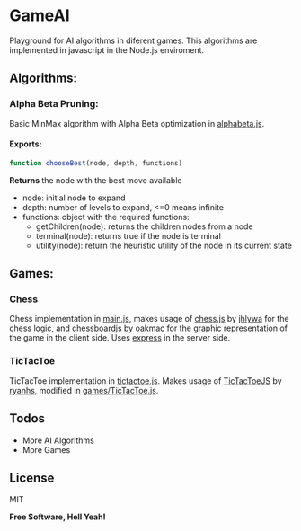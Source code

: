 # GameAI
Playground for AI algorithms in diferent games. This algorithms are implemented in javascript in the Node.js enviroment.

## Algorithms:
### Alpha Beta Pruning: 
Basic MinMax algorithm with Alpha Beta optimization in [alphabeta.js].

#### Exports: 
```js
function chooseBest(node, depth, functions)
```
**Returns** the node with the best move available
- node: initial node to expand
- depth: number of levels to expand, <=0 means infinite
- functions: object with the required functions:
    - getChildren(node): returns the children nodes from a node
    - terminal(node): returns true if the node is terminal
    - utility(node): return the heuristic utility of the node in its current state

## Games:
### Chess
Chess implementation in [main.js], makes usage of [chess.js] by [jhlywa] for the chess logic, and [chessboardjs] by [oakmac] for the graphic representation of the game in the client side. Uses [express] in the server side.

### TicTacToe
TicTacToe implementation in [tictactoe.js]. Makes usage of [TicTacToeJS] by [ryanhs], modified in [games/TicTacToe.js].

## Todos

- More AI Algorithms
- More Games

## License
MIT


**Free Software, Hell Yeah!**

[//]: # (These are reference links used in the body of this note and get stripped out when the markdown processor does its job. There is no need to format nicely because it shouldn't be seen. Thanks SO - http://stackoverflow.com/questions/4823468/store-comments-in-markdown-syntax)

   [express]: <http://expressjs.com>
   [alphabeta.js]: <https://github.com/luisjuansp/GameAI/blob/master/AI/alphabeta.js>
   [main.js]: <https://github.com/luisjuansp/GameAI/blob/master/main.js>
   [chess.js]: <https://github.com/jhlywa/chess.js>
   [jhlywa]: <https://github.com/jhlywa>
   [chessboardjs]: <https://github.com/oakmac/chessboardjs/>
   [oakmac]: <https://github.com/oakmac/>
   [tictactoe.js]: <https://github.com/luisjuansp/GameAI/blob/master/tictactoe.js>
   [TicTacToeJS]: <https://github.com/ryanhs/TicTacToeJS>
   [ryanhs]: <https://github.com/ryanhs/>
   [games/TicTacToe.js]: <https://github.com/luisjuansp/GameAI/blob/master/games/TicTacToe.js>
